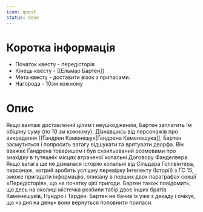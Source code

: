 ```yaml
---
icon: quest
status: done
---
```

# Коротка інформація

* Початок квесту - передісторія
* Кінець квесту - [[Ельмар Бартен]] 
* Мета квесту - доставити візок з припасами.
* Нагорода - 10зм кожному

# Опис
Якщо вантаж доставлений цілим і неушкодженим, Бартен заплатить їм обіцяну суму (по 10 зм кожному). Дізнавшись від персонажів про викрадення [[Ґандрен Каменешук|Ґандрена Каменешука]], Бартен засмутиться і попросить ватагу відшукати та врятувати дворфа. Він вважає Ґандрена товаришем і був схвильований розмовами про знахідку в тутешніх місцях втраченої копальні Договору Фанделвера. Якщо ватага ще не дізналася історію копальні від Сільдара Голлвінтера, персонаж, котрий зробить успішну перевірку Інтелекту (Історії) з ҐС 15, зможе пригадати інформацію, описану в перших двох параграфах секції «Передісторія», що на початку цієї пригоди. Бартен також повідомить, що десь на околиці містечка розбили табір двоє інших братів Каменешуків, Нундро і Тарден. Бартен не бачив їх уже з декаду і очікує, що «з дня на день» вони вернуться поповнити припаси.